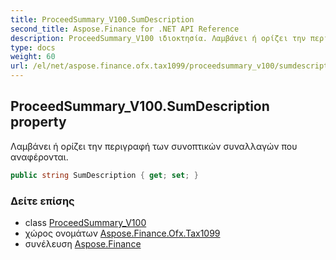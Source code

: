 ```yaml
---
title: ProceedSummary_V100.SumDescription
second_title: Aspose.Finance for .NET API Reference
description: ProceedSummary_V100 ιδιοκτησία. Λαμβάνει ή ορίζει την περιγραφή των συνοπτικών συναλλαγών που αναφέρονται.
type: docs
weight: 60
url: /el/net/aspose.finance.ofx.tax1099/proceedsummary_v100/sumdescription/
---
```

## ProceedSummary_V100.SumDescription property

Λαμβάνει ή ορίζει την περιγραφή των συνοπτικών συναλλαγών που αναφέρονται.

```csharp
public string SumDescription { get; set; }
```

### Δείτε επίσης

* class [ProceedSummary_V100](../)
* χώρος ονομάτων [Aspose.Finance.Ofx.Tax1099](../../proceedsummary_v100/)
* συνέλευση [Aspose.Finance](../../../)



